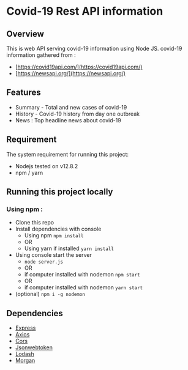 # Covid-19 Rest API information

## Overview
This is web API serving covid-19 information using Node JS. covid-19 information gathered from :
- [https://covid19api.com/](https://covid19api.com/)
- [https://newsapi.org/](https://newsapi.org/)


## Features
- Summary - Total and new cases of covid-19
- History - Covid-19 history from day one outbreak
- News : Top headline news about covid-19

## Requirement
The system requirement for running this project:
- Nodejs tested on v12.8.2
- npm / yarn

## Running this project locally
### Using npm :
- Clone this repo
- Install dependencies with console
  - Using npm ```npm install```
  - OR
  - Using yarn if installed ```yarn install```
- Using console start the server
  - ``` node server.js ```
  - OR
  - if computer installed with nodemon ``` npm start ```
  - OR
  - if computer installed with nodemon ``` yarn start ```
- (optional) ```npm i -g nodemon ```

## Dependencies
- [Express](https://github.com/expressjs/express)
- [Axios](https://github.com/axios/axios)
- [Cors](https://github.com/expressjs/cors)
- [Jsonwebtoken](https://jwt.io/)
- [Lodash](https://github.com/lodash/lodash)
- [Morgan](https://github.com/expressjs/morgan)

